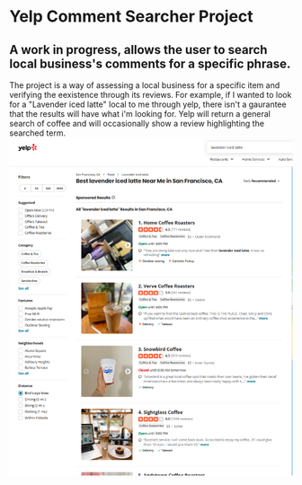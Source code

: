 # Yelp Comment Searcher Project

## A work in progress, allows the user to search local business's comments for a specific phrase.

The project is a way of assessing a local business for a specific item and verifying the eexistence through its reviews.
For example, if I wanted to look for a "Lavender iced latte" local to me through yelp, there isn't a gaurantee that the results will have what i'm looking for.
Yelp will return a general search of coffee and will occasionally show a review highlighting the searched term.
<img
    src="yelp.jpg"
    alt="Picture of Yelp's search results with searched term"
    title="Yelp Search Results"
    style="display: inline-block; margin: 0 auto; max-width: 100; max-height: 100">
